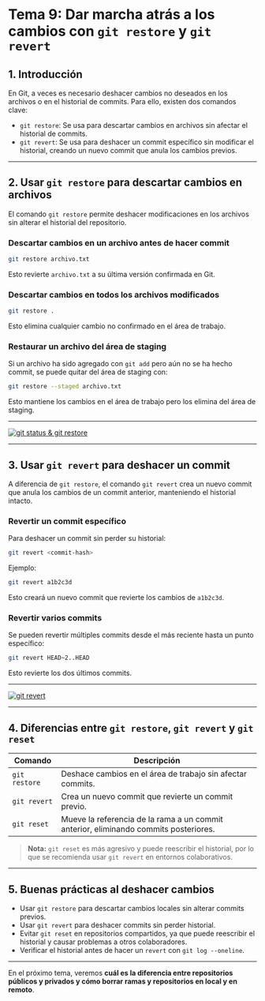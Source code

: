 # **Tema 9: Dar marcha atrás a los cambios con `git restore` y `git revert`**

## **1. Introducción**

En Git, a veces es necesario deshacer cambios no deseados en los archivos o en el historial de commits. Para ello, existen dos comandos clave:

- `git restore`: Se usa para descartar cambios en archivos sin afectar el historial de commits.
- `git revert`: Se usa para deshacer un commit específico sin modificar el historial, creando un nuevo commit que anula los cambios previos.

---

## **2. Usar `git restore` para descartar cambios en archivos**

El comando `git restore` permite deshacer modificaciones en los archivos sin alterar el historial del repositorio.

### **Descartar cambios en un archivo antes de hacer commit**

```bash
git restore archivo.txt
```

Esto revierte `archivo.txt` a su última versión confirmada en Git.

### **Descartar cambios en todos los archivos modificados**

```bash
git restore .
```

Esto elimina cualquier cambio no confirmado en el área de trabajo.

### **Restaurar un archivo del área de staging**

Si un archivo ha sido agregado con `git add` pero aún no se ha hecho commit, se puede quitar del área de staging con:

```bash
git restore --staged archivo.txt
```

Esto mantiene los cambios en el área de trabajo pero los elimina del área de staging.

---

[![git status & git restore](https://img.youtube.com/vi/mf_wzDC9ouQ/0.jpg)](https://www.youtube.com/watch?v=mf_wzDC9ouQ&list=PLzA2VyZwsq_8nVw1G6L9PehvqSoGjTjsX)

---

## **3. Usar `git revert` para deshacer un commit**

A diferencia de `git restore`, el comando `git revert` crea un nuevo commit que anula los cambios de un commit anterior, manteniendo el historial intacto.

### **Revertir un commit específico**

Para deshacer un commit sin perder su historial:

```bash
git revert <commit-hash>
```

Ejemplo:

```bash
git revert a1b2c3d
```

Esto creará un nuevo commit que revierte los cambios de `a1b2c3d`.

### **Revertir varios commits**

Se pueden revertir múltiples commits desde el más reciente hasta un punto específico:

```bash
git revert HEAD~2..HEAD
```

Esto revierte los dos últimos commits.

---

[![git revert](https://img.youtube.com/vi/TPnX7_nXkfw/0.jpg)](https://www.youtube.com/watch?v=TPnX7_nXkfw&list=PLzA2VyZwsq_8nVw1G6L9PehvqSoGjTjsX)

---

## **4. Diferencias entre `git restore`, `git revert` y `git reset`**

| Comando       | Descripción                                                                          |
| ------------- | ------------------------------------------------------------------------------------ |
| `git restore` | Deshace cambios en el área de trabajo sin afectar commits.                           |
| `git revert`  | Crea un nuevo commit que revierte un commit previo.                                  |
| `git reset`   | Mueve la referencia de la rama a un commit anterior, eliminando commits posteriores. |

> **Nota:** `git reset` es más agresivo y puede reescribir el historial, por lo que se recomienda usar `git revert` en entornos colaborativos.

---

## **5. Buenas prácticas al deshacer cambios**

- Usar `git restore` para descartar cambios locales sin alterar commits previos.
- Usar `git revert` para deshacer commits sin perder historial.
- Evitar `git reset` en repositorios compartidos, ya que puede reescribir el historial y causar problemas a otros colaboradores.
- Verificar el historial antes de hacer un `revert` con `git log --oneline`.

---

En el próximo tema, veremos **cuál es la diferencia entre repositorios públicos y privados y cómo borrar ramas y repositorios en local y en remoto**.
